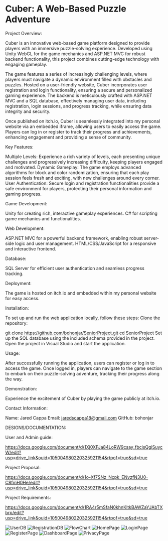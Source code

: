 # Cuber: A Web-Based Puzzle Adventure

Project Overview:

Cuber is an innovative web-based game platform designed to provide players with an immersive puzzle-solving experience. Developed using Unity WebGL for the game mechanics and ASP.NET MVC for robust backend functionality, this project combines cutting-edge technology with engaging gameplay.

The game features a series of increasingly challenging levels, where players must navigate a dynamic environment filled with obstacles and puzzles. Hosted on a user-friendly website, Cuber incorporates user registration and login functionality, ensuring a secure and personalized gaming experience. The backend is meticulously crafted with ASP.NET MVC and a SQL database, effectively managing user data, including registration, login sessions, and progress tracking, while ensuring data integrity and security.

Once published on itch.io, Cuber is seamlessly integrated into my personal website via an embedded iframe, allowing users to easily access the game. Players can log in or register to track their progress and achievements, enhancing engagement and providing a sense of community.

Key Features:

Multiple Levels: Experience a rich variety of levels, each presenting unique challenges and progressively increasing difficulty, keeping players engaged and motivated.
Dynamic Gameplay: The game employs advanced algorithms for block and color randomization, ensuring that each play session feels fresh and exciting, with new challenges around every corner.
User Authentication: Secure login and registration functionalities provide a safe environment for players, protecting their personal information and gaming progress.

Game Development:

Unity for creating rich, interactive gameplay experiences.
C# for scripting game mechanics and functionalities.

Web Development:

ASP.NET MVC for a powerful backend framework, enabling robust server-side logic and user management.
HTML/CSS/JavaScript for a responsive and interactive frontend.

Database:

SQL Server for efficient user authentication and seamless progress tracking.

Deployment:

The game is hosted on itch.io and embedded within my personal website for easy access.

Installation:

To set up and run the web application locally, follow these steps:
Clone the repository:

git clone https://github.com/bohonjar/SeniorProject.git
cd SeniorProject
Set up the SQL database using the included schema provided in the project.
Open the project in Visual Studio and start the application.

Usage:

After successfully running the application, users can register or log in to access the game. Once logged in, players can navigate to the game section to embark on their puzzle-solving adventure, tracking their progress along the way.

Demonstration:

Experience the excitement of Cuber by playing the game publicly at itch.io.

Contact Information:

Name: Jared Cappa
Email: jaredscappa18@gmail.com
GitHub: bohonjar

DESIGNS/DOCUMENTATION:

User and Admin guide:

https://docs.google.com/document/d/1Xj0XFJa84LoRW9csay_fbcisQgiSuycW/edit?usp=drive_link&ouid=105004980220325921154&rtpof=true&sd=true

Project Proposal:

https://docs.google.com/document/d/1o-Xf7SNz_Ncpk_ENvzfN3U0-C8fmH0He/edit?usp=drive_link&ouid=105004980220325921154&rtpof=true&sd=true

Project Requirements:

https://docs.google.com/document/d/1RA4r5mSfaN0khnKltkBAWZaYJAbTXbrp/edit?usp=drive_link&ouid=105004980220325921154&rtpof=true&sd=true

![UserDB](https://github.com/user-attachments/assets/8ce181c6-ce5e-429e-9ccf-88d2518657d6)
![RegistrationDB](https://github.com/user-attachments/assets/c2ad614a-b5fe-4837-b935-e268818b5d65)
![FlowChart](https://github.com/user-attachments/assets/11646e40-b12f-4409-94fd-11715bfc3280)
![HomePage](https://github.com/user-attachments/assets/a0c20aae-a070-451a-bc9a-c6de8e692601)
![LoginPage](https://github.com/user-attachments/assets/8b90f0bc-7e1c-4dec-95bd-3f07d6fbfac8)
![RegisterPage](https://github.com/user-attachments/assets/25ac7321-5df2-4081-8bc6-92a5b8ad1338)
![DashboardPage](https://github.com/user-attachments/assets/a9a2efdc-585d-4a02-9017-c04137901b6b)
![PrivacyPage](https://github.com/user-attachments/assets/e43abb1d-aad7-4b08-a668-4ac63e4a4672)
